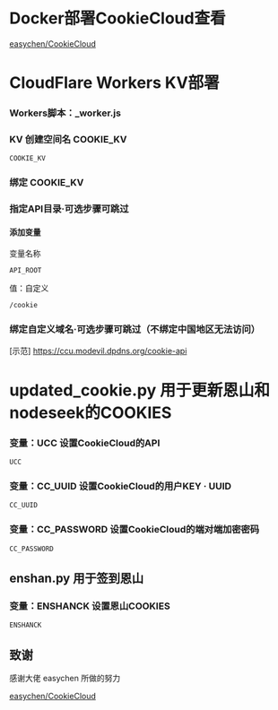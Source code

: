 # Docker部署CookieCloud查看
[easychen/CookieCloud](https://github.com/easychen/CookieCloud)


# CloudFlare Workers KV部署

### Workers脚本：_worker.js

### KV 创建空间名 COOKIE_KV
```
COOKIE_KV
```

### 绑定 COOKIE_KV

### 指定API目录·可选步骤可跳过
#### 添加变量
变量名称
```
API_ROOT
```
值：自定义
```
/cookie
```

### 绑定自定义域名·可选步骤可跳过（不绑定中国地区无法访问）

[示范] <https://ccu.modevil.dpdns.org/cookie-api>

# updated_cookie.py 用于更新恩山和nodeseek的COOKIES


### 变量：UCC 设置CookieCloud的API

```
UCC
```
### 变量：CC_UUID 设置CookieCloud的用户KEY · UUID

```
CC_UUID
```
### 变量：CC_PASSWORD 设置CookieCloud的端对端加密密码

```
CC_PASSWORD
```

## enshan.py 用于签到恩山

### 变量：ENSHANCK 设置恩山COOKIES

```
ENSHANCK
```





## 致谢

感谢大佬 easychen 所做的努力


[easychen/CookieCloud](https://github.com/easychen/CookieCloud)
